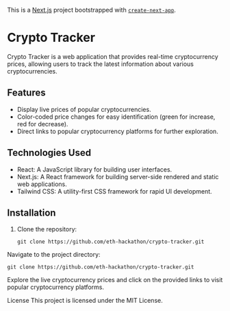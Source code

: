 This is a [Next.js](https://nextjs.org/) project bootstrapped with [`create-next-app`](https://github.com/vercel/next.js/tree/canary/packages/create-next-app).

# Crypto Tracker

Crypto Tracker is a web application that provides real-time cryptocurrency prices, allowing users to track the latest information about various cryptocurrencies.

## Features

- Display live prices of popular cryptocurrencies.
- Color-coded price changes for easy identification (green for increase, red for decrease).
- Direct links to popular cryptocurrency platforms for further exploration.

## Technologies Used

- React: A JavaScript library for building user interfaces.
- Next.js: A React framework for building server-side rendered and static web applications.
- Tailwind CSS: A utility-first CSS framework for rapid UI development.

## Installation

1. Clone the repository:

   ```
   git clone https://github.com/eth-hackathon/crypto-tracker.git
   ```
   
Navigate to the project directory:
   ```
   git clone https://github.com/eth-hackathon/crypto-tracker.git
   ```

Explore the live cryptocurrency prices and click on the provided links to visit popular cryptocurrency platforms.

License
This project is licensed under the MIT License.
